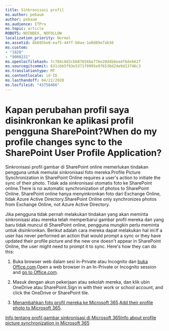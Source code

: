 ```yaml
---
title: Sinkronisasi profil
ms.author: pebaum
author: pebaum
ms.audience: ITPro
ms.topic: article
ROBOTS: NOINDEX, NOFOLLOW
localization_priority: Normal
ms.assetid: 6b695be8-eaf5-44ff-b0ae-1e0d89e7ab36
ms.custom:
- "1828"
- "9000231"
ms.openlocfilehash: fc784c8d2cbb87656be776e20d4b6ee4fbdeb62f
ms.sourcegitcommit: 631cbb5f03e5371f0995e976536d24e9d13746c3
ms.translationtype: MT
ms.contentlocale: id-ID
ms.lasthandoff: 04/22/2020
ms.locfileid: "43758466"
---
```

# <a name="when-do-my-profile-changes-sync-to-the-sharepoint-user-profile-application"></a><span data-ttu-id="af778-102">Kapan perubahan profil saya disinkronkan ke aplikasi profil pengguna SharePoint?</span><span class="sxs-lookup"><span data-stu-id="af778-102">When do my profile changes sync to the SharePoint User Profile Application?</span></span>

<span data-ttu-id="af778-103">Sinkronisasi profil gambar di SharePoint online memerlukan tindakan pengguna untuk memulai sinkronisasi foto mereka.</span><span class="sxs-lookup"><span data-stu-id="af778-103">Profile Picture Synchronization in SharePoint Online requires a user's action to initiate the sync of their photo.</span></span> <span data-ttu-id="af778-104">Tidak ada sinkronisasi otomatis foto ke SharePoint online.</span><span class="sxs-lookup"><span data-stu-id="af778-104">There is no automatic synchronization of photos to SharePoint Online.</span></span> <span data-ttu-id="af778-105">SharePoint online hanya menyinkronkan foto dari Exchange Online, tidak Azure Active Directory.</span><span class="sxs-lookup"><span data-stu-id="af778-105">SharePoint Online only synchronizes photos from Exchange Online, not Azure Active Directory.</span></span>

<span data-ttu-id="af778-106">Jika pengguna tidak pernah melakukan tindakan yang akan meminta sinkronisasi atau mereka telah memperbarui gambar profil mereka dan yang baru tidak muncul di SharePoint online, pengguna mungkin perlu meminta untuk disinkronkan. Berikut adalah cara mereka dapat melakukan hal ini:</span><span class="sxs-lookup"><span data-stu-id="af778-106">If a user has never performed an action that would prompt a sync or they have updated their profile picture and the new one doesn't appear in SharePoint Online, the user might need to prompt it to sync. Here's how they can do this:</span></span>

1. <span data-ttu-id="af778-107">Buka browser web dalam sesi in-Private atau Incognito dan [buka Office.com](https://www.office.com/).</span><span class="sxs-lookup"><span data-stu-id="af778-107">Open a web browser in an In-Private or Incognito session and [go to Office.com](https://www.office.com/).</span></span>

2. <span data-ttu-id="af778-108">Masuk dengan akun pekerjaan atau sekolah mereka, dan klik ubin OneDrive atau SharePoint.</span><span class="sxs-lookup"><span data-stu-id="af778-108">Sign in with their work or school account, and click the OneDrive or SharePoint tile.</span></span>

3. <span data-ttu-id="af778-109">[Menambahkan foto profil mereka ke Microsoft 365](https://support.office.com/article/Add-your-profile-photo-to-Office-365-2eaf93fd-b3f1-43b9-9cdc-bdcd548435b7).</span><span class="sxs-lookup"><span data-stu-id="af778-109">[Add their profile photo to Microsoft 365](https://support.office.com/article/Add-your-profile-photo-to-Office-365-2eaf93fd-b3f1-43b9-9cdc-bdcd548435b7).</span></span>

[<span data-ttu-id="af778-110">Info tentang profil gambar sinkronisasi di Microsoft 365</span><span class="sxs-lookup"><span data-stu-id="af778-110">Info about profile picture synchronization in Microsoft 365</span></span>](https://support.office.com/article/Information-about-user-profile-synchronization-in-SharePoint-Online-177eb196-5887-43c9-84c3-b98a43d35129)

